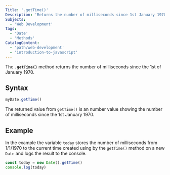 ```yaml
---
Title: '.getTime()' 
Description: 'Returns the number of milliseconds since 1st January 1970.' 
Subjects: 
  - 'Web Development'
Tags: 
  - 'Date'
  - 'Methods'
CatalogContent: 
  - 'path/web-development'
  - 'introduction-to-javascript'
---
```


The **`.getTime()`** method returns the number of milliseconds since the 1st of January 1970.

## Syntax

```js
myDate.getTime()
```

The returned value from `getTime()` is an number value showing the number of milliseconds since the 1st January 1970.

## Example

In the example the variable `today` stores the number of milliseconds from 1/1/1970 to the current time created using by the `getTime()` method on a new `Date` and logs the result to the console.

```js
const today = new Date().getTime()
console.log(today)
```
